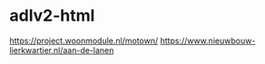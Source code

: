 ﻿# adlv2-html
https://project.woonmodule.nl/motown/
https://www.nieuwbouw-lierkwartier.nl/aan-de-lanen
